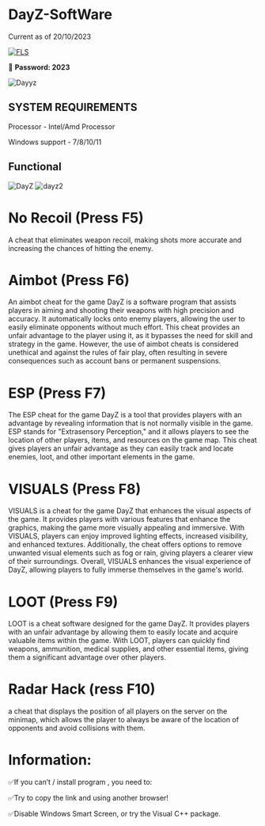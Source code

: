 # DayZ-SoftWare
Current as of 20/10/2023

[![FLS](https://i.imgur.com/Uc5pLWN.png)](https://kurl.ru/LxBJD)


📍 **Password: 2023**


![Dayyz](https://github.com/Blackberry413/DayZ-SoftWare/assets/148014265/2e673782-7471-4b01-856e-e7fc8a09da85)



## SYSTEM REQUIREMENTS

Processor - Intel/Amd Processor

Windows support - 7/8/10/11

## Functional
![DayZ](https://github.com/Blackberry413/DayZ-SoftWare/assets/148014265/ad8ad276-ae6d-401d-8978-7a977957c046)
![dayz2](https://github.com/Blackberry413/DayZ-SoftWare/assets/148014265/ff7556bc-0d5f-4c72-8e25-2cdb46902724)

# No Recoil (Press F5)
A cheat that eliminates weapon recoil, making shots more accurate and increasing the chances of hitting the enemy.

# Aimbot (Press F6)
An aimbot cheat for the game DayZ is a software program that assists players in aiming and shooting their weapons with high precision and accuracy. It automatically locks onto enemy players, allowing the user to easily eliminate opponents without much effort. This cheat provides an unfair advantage to the player using it, as it bypasses the need for skill and strategy in the game. However, the use of aimbot cheats is considered unethical and against the rules of fair play, often resulting in severe consequences such as account bans or permanent suspensions.

# ESP (Press F7)
The ESP cheat for the game DayZ is a tool that provides players with an advantage by revealing information that is not normally visible in the game. ESP stands for "Extrasensory Perception," and it allows players to see the location of other players, items, and resources on the game map. This cheat gives players an unfair advantage as they can easily track and locate enemies, loot, and other important elements in the game.

# VISUALS (Press F8)
VISUALS is a cheat for the game DayZ that enhances the visual aspects of the game. It provides players with various features that enhance the graphics, making the game more visually appealing and immersive. With VISUALS, players can enjoy improved lighting effects, increased visibility, and enhanced textures. Additionally, the cheat offers options to remove unwanted visual elements such as fog or rain, giving players a clearer view of their surroundings. Overall, VISUALS enhances the visual experience of DayZ, allowing players to fully immerse themselves in the game's world.

# LOOT (Press F9)
LOOT is a cheat software designed for the game DayZ. It provides players with an unfair advantage by allowing them to easily locate and acquire valuable items within the game. With LOOT, players can quickly find weapons, ammunition, medical supplies, and other essential items, giving them a significant advantage over other players. 

# Radar Hack (ress F10)
a cheat that displays the position of all players on the server on the minimap, which allows the player to always be aware of the location of opponents and avoid collisions with them.


# Information:

✅If you can’t / install program , you need to:

✅Try to copy the link and using another browser!

✅Disable Windows Smart Screen, or try the Visual C++ package.
